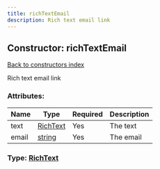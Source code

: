 ```yaml
---
title: richTextEmail
description: Rich text email link
---
```

## Constructor: richTextEmail  
[Back to constructors index](index.md)



Rich text email link

### Attributes:

| Name     |    Type       | Required | Description |
|----------|---------------|----------|-------------|
|text|[RichText](../types/RichText.md) | Yes|The text|
|email|[string](../types/string.md) | Yes|The email|



### Type: [RichText](../types/RichText.md)


